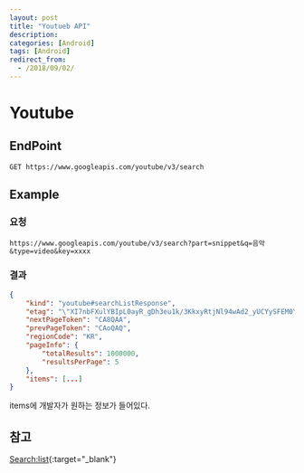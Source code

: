 ```yaml
---
layout: post
title: "Youtueb API"
description: 
categories: [Android]
tags: [Android]
redirect_from:
  - /2018/09/02/
---
```


# Youtube

## EndPoint

```
GET https://www.googleapis.com/youtube/v3/search
```

## Example

### 요청

```
https://www.googleapis.com/youtube/v3/search?part=snippet&q=음악&type=video&key=xxxx
```

### 결과

```json
{
    "kind": "youtube#searchListResponse",
    "etag": "\"XI7nbFXulYBIpL0ayR_gDh3eu1k/3KkxyRtjNl94wAd2_yUCYySFEM0\"",
    "nextPageToken": "CA8QAA",
    "prevPageToken": "CAoQAQ",
    "regionCode": "KR",
    "pageInfo": {
        "totalResults": 1000000,
        "resultsPerPage": 5
    },
    "items": [...]
}
```

items에 개발자가 원하는 정보가 들어있다.

## 참고

[Search:list](https://developers.google.com/youtube/v3/docs/search/list?hl=ko){:target="_blank"}